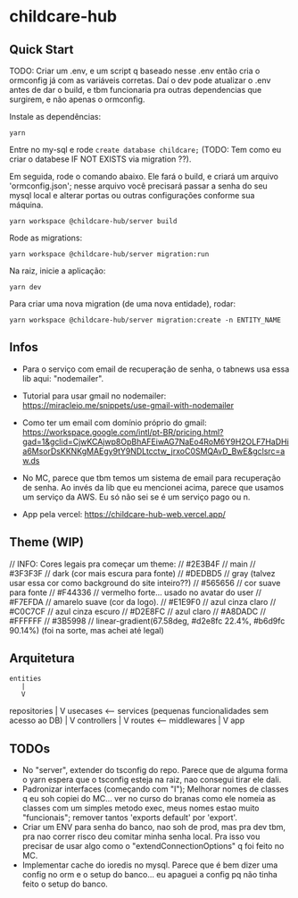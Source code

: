 # childcare-hub

## Quick Start

TODO: Criar um .env, e um script q baseado nesse .env então cria o ormconfig já com as variáveis corretas. Daí o dev pode atualizar o .env antes de dar o build, e tbm funcionaria pra outras dependencias que surgirem, e não apenas o ormconfig.

Instale as dependências:
```console
yarn
```

Entre no my-sql e rode `create database childcare;` (TODO: Tem como eu criar o databese IF NOT EXISTS via migration ??).

Em seguida, rode o comando abaixo. Ele fará o build, e criará um arquivo 'ormconfig.json'; nesse arquivo você precisará passar a senha do seu mysql local e alterar portas ou outras configurações conforme sua máquina.

```console
yarn workspace @childcare-hub/server build
```

Rode as migrations:
```console
yarn workspace @childcare-hub/server migration:run
```

Na raiz, inicie a aplicação:
```console
yarn dev
```

Para criar uma nova migration (de uma nova entidade), rodar:
```console
yarn workspace @childcare-hub/server migration:create -n ENTITY_NAME
```

## Infos

- Para o serviço com email de recuperação de senha, o tabnews usa essa lib aqui: "nodemailer".
- Tutorial para usar gmail no nodemailer: https://miracleio.me/snippets/use-gmail-with-nodemailer
- Como ter um email com domínio próprio do gmail: https://workspace.google.com/intl/pt-BR/pricing.html?gad=1&gclid=CjwKCAjwp8OpBhAFEiwAG7NaEo4RoM6Y9H2OLF7HaDHia6MsorDsKKNKgMAEgy9tY9NDLtcctw_jrxoC0SMQAvD_BwE&gclsrc=aw.ds

- No MC, parece que tbm temos um sistema de email para recuperação de senha. Ao invés da lib que eu mencionei acima, parece que usamos um serviço da AWS. Eu só não sei se é um serviço pago ou n.


- App pela vercel: https://childcare-hub-web.vercel.app/


## Theme (WIP)

// INFO: Cores legais pra começar um theme:
// #2E3B4F      // main
// #3F3F3F      // dark (cor mais escura para fonte)
// #DEDBD5      // gray (talvez usar essa cor como background do site inteiro??)
// #565656      // cor suave para fonte
// #F44336      // vermelho forte... usado no avatar do user
// #F7EFDA      // amarelo suave (cor da logo).
// #E1E9F0      // azul cinza claro
// #C0C7CF      // azul cinza escuro
// #D2E8FC      // azul claro
// #A8DADC
// #FFFFFF
// #3B5998
// linear-gradient(67.58deg, #d2e8fc 22.4%, #b6d9fc 90.14%) (foi na sorte, mas achei até legal)

## Arquitetura

    entities
       |
       V
  repositories
       |
       V
   usecases   <--  services  (pequenas funcionalidades sem acesso ao DB)
       |
       V
  controllers
       |
       V
    routes    <--  middlewares
       |
       V
      app

## TODOs

- No "server", extender do tsconfig do repo. Parece que de alguma forma o yarn espera que o tsconfig esteja na raiz, nao consegui tirar ele dali.
- Padronizar interfaces (começando com "I"); Melhorar nomes de classes q eu soh copiei do
MC... ver no curso do branas como ele nomeia as classes com um simples metodo exec, meus
nomes estao muito "funcionais"; remover tantos 'exports default' por 'export'.
- Criar um ENV para senha do banco, nao soh de prod, mas pra dev tbm, pra nao correr risco
deu comitar minha senha local. Pra isso vou precisar de usar algo como o "extendConnectionOptions" q foi feito no MC.
- Implementar cache do ioredis no mysql. Parece que é bem dizer uma config no orm e o setup do banco... eu apaguei a config pq não tinha feito o setup do banco.